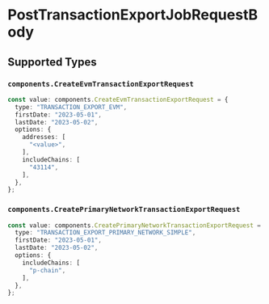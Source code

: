 # PostTransactionExportJobRequestBody


## Supported Types

### `components.CreateEvmTransactionExportRequest`

```typescript
const value: components.CreateEvmTransactionExportRequest = {
  type: "TRANSACTION_EXPORT_EVM",
  firstDate: "2023-05-01",
  lastDate: "2023-05-02",
  options: {
    addresses: [
      "<value>",
    ],
    includeChains: [
      "43114",
    ],
  },
};
```

### `components.CreatePrimaryNetworkTransactionExportRequest`

```typescript
const value: components.CreatePrimaryNetworkTransactionExportRequest = {
  type: "TRANSACTION_EXPORT_PRIMARY_NETWORK_SIMPLE",
  firstDate: "2023-05-01",
  lastDate: "2023-05-02",
  options: {
    includeChains: [
      "p-chain",
    ],
  },
};
```

